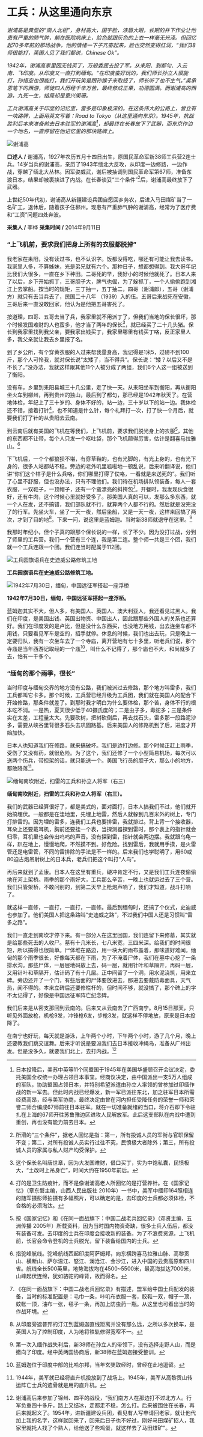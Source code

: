 # 工兵：从这里通向东京
_谢浦高是典型的“南人北相”，身材高大，国宇脸，浓眉大眼，长期的井下作业让他患有严重的肺气肿，躺在医院病床上，脸色就跟灰色的上衣一样毫无光泽。但回忆起70多年前的那场战争，他的情绪一下子亢奋起来，脸也突然变得红润，“我们38师很能打，英国人见了我们都说，Chinese Ok”。_

_1942年，谢浦高家里因无钱买丁，万般委屈去投了军。从耒阳、到都匀、入云南、飞印度。从印度又一直打到缅甸。“在印度蛮好玩的，我们师长孙立人很能打，孙悟空也很能打，我们开玩笑是跟孙猴子来取经了，师长听了也不生气。”吳承恩笔下的西游，师徒四人历经千辛万苦，最终修成正果，功德圆满。而谢浦高的西游，九死一生，结局却是意兴阑珊。_

_工兵谢浦高关于印度的记忆里，雷多是印象极深的。在这条伟大的公路上，曾立有一块路牌，上面用英文写着：Road to Tokyo（从这里通向东京）。1945年，抗战胜利后本来准备前去日本驻军的谢浦高[^1]，却最终在长春放下了武器，而东京作泊一个地名，一直停留在他记忆里的那块路牌上。_

![谢浦高](./../assets/nobody1.JPG)

**口述人 /** 谢浦高，1927年农历五月十四日出生，原国民革命军新38师工兵营2连士兵。14岁当兵的谢浦高，亲历了1943年缅北大反攻，从印度一边修路，一边作战，穿越了缅北大丛林。因军姿威武，谢后被抽调到国民革命军第67师，准备东渡日本，结果却被裹挟进了内战。在长春谈妥“三个条件”[^2]后，谢浦高最终放下了武器。

上世纪50年代初，谢浦高从新疆建设兵团自愿回乡务农，后进入马田煤矿当了一名矿工，退休后，随着孩子住郴州。现患有严重肺气肿的谢浦高，经常为了医疗费和“工资”问题四处奔波。

**采集人 /** 李桦 **采集时间 /** 2014年9月11日

### “上飞机前，要求我们把身上所有的衣服都脱掉”
我老家在耒阳，没有读过书，也不认识字。饭都没得吃，哪还有可能让我去读书。我家里人多，不算姊妹，光是弟兄就有六个。那种日子，想都想得到。我大哥年纪比我们大很多，一直在乡下种田。二哥死的早，我好小的时候他就死了。日本人来了以后，乡下开始抓丁，三哥胆子大，脾气也倔，为了躲抓丁，一个人偷偷跑到湘江上去掌船。按当时的规矩，三丁抽一，五丁抽二，四哥（谢浦郎），五哥（谢浦方）就只有去当兵去了，民国二十八年 （1939）入的伍。五哥后来战死在安徽，三哥后来一直没敢回家，他认为是他把五哥害死了。

按道理，四哥、五哥去当了兵，我家里就不用派丁了，但我们当地的保长很坏，那个时候发国难财的人也蛮多，他才当了两年的保长[^3]，就已经买了二十几头猪。保长到我家里找到我父亲，要我家出钱买丁，我家里哪里有钱买丁咯，反正家里人多，我父亲就让我去乡里报了名。

到了乡公所，有个穿黄衣服的人过来帮我量身高，我记得是1米5，过磅不到100斤，那个人可怜我，就对保长说“太矮了，当不得兵”。保长说：“矮？以后又不是不长了。”没办法，我就这样跟其他11个人被分成了两组，我们6个人这一组被送到了衡阳。

没有车，乡里到耒阳县城三十几公里，走了快一天。从耒阳坐车到衡阳，再从衡阳坐火车到柳州，再到贵州的独山，最后到了都匀，那已经是1942年秋天了。在营地体检，年纪上了三十岁的、身体不好的，站一边，三十岁以下的站一边。我体检还不错，接着打针[^4]，也不知道是什么针，每个礼拜打一次，打了快一个月后，就要我们打了针的从贵阳去云南。

到云南后就有美国的飞机在等我们，上飞机前，要求我们脱光身上的衣服[^5]，其他的东西都不让带，每个人只发一个呕吐袋，那个飞机颠得厉害，估计是翻喜马拉雅山。[^6]

下飞机后，一个个都狼狈不堪，有穿草鞋的，也有光脚的，有光上身的，也有光下身的，很多人站都站不稳。旁边的老外叽里呱啦地一顿乱说，后来听翻译说，他们讲“你们这个样子是什么兵咯，你们哪里打得了仗咯，一看就是来送死的”。我们听了心里不舒服，但也没办法，只有不理他们。我们待在机场排队领装备，每人一套衣服，一双鞋子，一顶帽子，还有一个蛮漂亮的斜挎包[^7]。开餐时，我发现伙食很好，还有牛肉，这个时候心里就好受多了。那美国人真的可以，发那么多东西，就一个人在发，还不搞错，我们部队就不行，就算两个人都不行的。然后就是没完没了的行军。先坐火车，坐了一天一夜，然后坐船，又是一天一夜，这样来回搞了两次，才到了目的地[^8]。下来一问，说这里是蓝姆迦。当时新38师就退守在这里。[^9]

我那时年纪小，但个子真的跟那个保长说的一样，长了不少。因为没打过战，分到了师里的工兵营。我们一个营有三个连，我是第二连。整个师一共是三个团，我们就一个工兵连跟一个团。我们连当时配属于112团。

![工兵园旗语兵在史迪威公路修筑工地](./../assets/nobody2.JPG)

**工兵园旗语兵在史迪威公路修筑工地。**

![1942年7月30日，缅甸，中国远征军搭起一座浮桥](./../assets/nobody3.JPG)

**1942年7月30日，缅甸，中国远征军搭起一座浮桥。**

蓝姆迦其实不大，但人多，有美国人、英国人、澳大利亚人，我还看见过黑人。我们在印度，是美国出钱、英国出物资、中国出人，因此跟那些外国人的关系也还算好。我们在印度发的是卢比，但是没什么东西买，也没地方用钱，出去连坐车都不用钱，只要看见军车是空的，招手就停。休息的时候，我们也出去玩，只是晚上一定要归队，我有一次坐车去了一个寺庙，离开营地有七十多里，听老兵们说，那个寺庙是当年西游记取经的一个庙[^10]，叫什么不记得了，那个庙也不大，和尚就多了去，怕有一千多个。

### “缅甸的那个雨季，很长”

当时印度与缅甸交界的地方没有公路，我们被派过去修路，那个地方叫雷多，我们工兵都叫它卡多。那个时候，工兵营已经升级为工兵团，我们就在美国人的配合下开始修路，那条件就差了。到那时我才明白为什么要体检，那个苦，身体不行的根本吃不消。一是热，夏天很少低于40摄氏度的；二是虫子多，毒蛇多；三是条件实在太差，工程量太大。先要砍树，把树砍倒后，再去找石头，雷多那一段路泥沙多，需要从峡谷里背很多石头去巩固路基。后来美国人的修路机到了后，进度才开始加快。

日本人也知道我们在修路，就来搞破坏。我们是边打边修。那个时候正赶上雨季，受伤了又没有药，就很危险。为了这个，我们还修了一个小型简易机场，每次可以送两个伤兵，带担架的话，就只能送一个。美国飞行员的胆子大，那么小的地方，都敢降落[^11]。

![缅甸南坎附近，扫雷的工兵和孙立人将军（右三）](./../assets/nobody4.JPG)

**缅甸南坎附近，扫雷的工兵和孙立人将军（右三）。**

我们的武器已经算很好了，都是美式的，面对面打，日本人搞我们不过，他们就开始搞埋伏。一般都是在洼地里，先埋上地雷，然后人就躲到几百米外的树上，专门打排雷的。因为埋的雷多，连我们工兵也要排雷，我就排过。背上背一个接收器，耳朵上还要戴耳机，胸前还要挂一个表，当探测器探到雷时，那个表上的指针就会归零，耳机里也会传出呜呜的声音。没有探到雷，指针就会两边摆。我就跟乌龟一样，趴在地上，慢慢地爬，不然摸不到。好危险。找到雷后，我就用手摸，是火雷管还是电雷管，不同的雷排除的手法是不一样的。后来我们也学聪明了，用60或80迫古炮吊射树上的日本兵，老兵们把这个叫打“人鸟”。

再后来就到了孟康。日本人在这里有重兵，硬冲肯定不行，又是我们工兵连夜偷偷地在河上架桥。雨季的那个雨好大，工兵那么辛苦，一晚上也就运过去了三个营。我们只管架桥，不敢问别的，到第二天早上枪炮声响了，我们才知道，战斗打响了。

就这样一直修，一直打，一直打，一直修。最后到缅甸时，还搞了个仪式，史迪威也参加了。他们美国人把这条路叫“史迪威之路”，不过我们中国人还是习惯叫“雷多之路”。

我们一直走到南坎才停下来。有一部分人在这里回国，我们连留下来修墓，其实就是给那些死去的人收尸。墓有十几米长，七八米宽，三四米深。给我们的时间很短，所以搞得也很简单。尸体堆在路边，用一块大的雨布盖着，那味道好难闻。缅甸的那个雨季很长，好像每天都在下雨，为了不淹着尸体，我们在墓中心挖了一条排水沟。那些尸体，一层层地码放上去，码一层，就用针叶和草隔开，再码一层，又用针叶和草隔开，估计码了有十几层。正中间留了一个洞，用水泥浇筑，用来立碑。旁边还开了一个门，有些后面的尸体要放进去，那进去要戴防毒面具，天气热，闻不得的。本来立碑后还要修栏杆的，但时间不够，就没搞了，那个碑上的字不太记得了，好像是中国远征军阵亡纪念碑。

我们后来是从密支那回到云南的。后来又从云南去了广西南宁。8月15日那天，只听见外面放枪，机枪9发，冲锋枪6发，步枪3发，就这样不停地放，原来是日本投降了。

在南宁也好玩，每天就是游泳，上午两个小时，下午两个小时，游了几个月，晚上还要教我们跳交谊舞。后来才听说是要派我们去日本接收冲绳岛，准备从广州出发。但是没多久，就要我们北上，去打内战。[^12]

[^1]: 日本投降后，美苏中英等11个同盟国于1945年在美国华盛顿召开会议决定，委托美国全权统一办理占领日本事宜。经商议决定，由中国派出一支5万人组成的军队，协助盟国占领日本，并特别希望派遣由孙立人率领的曾参加过印缅作战的新一军去。但此时内战已经爆发，新一军已派往东北，加之驻军日本所需经费高昂，经与美军协商，最终决定由曾在河内担任受降任务的荣誉一师和荣誉二师合编成67师前往日本驻军。就在一切准备就绪的当口，蒋介石却下令驻扎在上海的67师开往苏鲁豫边区进攻人民解放军。此后这支部队在内战中遭到重创，再也没有能力前去日本。
[^2]: 所滑的“三个条件”，据老人回忆是指：第一，所有投诚人员的军衔与官职保留不变；第二，对所有投诚人员实行过往不究，民愤极大者除外；第三，所有投诚人员的家属与私人财产均受保护。
[^3]: 这个保长名叫唐世章，因为大发国难财，借口买丁，实为中饱私囊，民愤极大，“土改时上吊身亡”，时间大约在1950年前后。
[^4]: 打的是卫生防疫针，而不是像谢浦高老人所回忆的是打营养针。在《国家记忆》（章东磐主编，山西人民出版社 2010年）一书中，美军中缅印164照相连的随军摄髟师拍摄有多幅照片，可以确定的是，去印度的士兵都必须体检，不合格的必须淘汰。
[^5]: 按《国家记忆》和《在同一面战旗下：中国二战老兵回忆录》（邓贤主编，五洲传播 2005年）所载资料，因为当时国内物资奇缺，很多士兵入伍后，都没有装备可发。去印度的士兵在印度会接收新的装备。为了不浪费资源，上飞机前，长官会命令登机的士兵脱光，留下装备给国内的士兵。
[^6]: 指驼峰航线。驼峰航线西起印度阿萨姆邦，向东横跨喜马拉雅山脉、高黎贡山、横断山、萨尔温江、怒江、澜沧江、金沙江，进入中国的云贵高原和四川省。航线全长500英里，地势海拔均在4500~5500米，最高海拔达7000米，山峰起伏连绵，犹如骆驼的峰背，故而得名。
[^7]: 《在同一面战旗下：中国二战老兵回忆录》有描述，盟军给中国士兵配发的装备，当时的标准配置是：毛巾一条，咔叽布衣服一套，胶鞋一双，帽子一顶，蚊帐一顶，油布一张，毯子一条，再加上防虫药一瓶。从这里也可看出当时的作战环境。
[^8]: 从印度旁遮普邦的汀江到蓝姆迦直线距离并没有那么远，之所以多次换车，是英国人为了控制印度，人为地将铁轨修得宽窄不一。
[^9]: 第一次入缅作战失利后，新38师在孙立人的带领下，没有选择走野人山，而是撤向了印度。经中英两国协商后，新38师在蓝姆迦接受整训。
[^10]: 蓝姆迦位于印度中部的比哈尔邦，当年玄奘取经时，曾经在此地逗留。
[^11]: 1944年，美军就已经将直升机投放到了战场上。1945年，美军从高黎贡山转运阵亡士兵的遗骨就是用的直升机。
[^12]: 谢浦高后来参加了锦州、四平的战役，“我们南方人在那边打不过北方人。行军负重四十多斤，路上又结冰，走都走不稳，怎么打。后来被围住在长春，再后来就起义了。1954年，进新疆建设兵团，看见有人写申请回老家，就让他代加上我的名字，这样就回来了，回来后日子也不好过，刚好马田煤矿招人，我家里就托人找了个熟人，给他送了些鸡蛋，就这样去了马田煤矿”。
